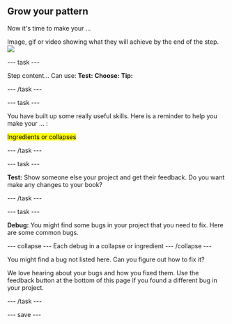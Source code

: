 ## Grow your pattern

Now it's time to make your ...

Image, gif or video showing what they will achieve by the end of the step. ![](images/image.png)


--- task ---

Step content... 
Can use:
**Test:**
**Choose:**
**Tip:**

--- /task ---

--- task ---

You have built up some really useful skills. Here is a reminder to help you make your ... : 

<mark> Ingredients or collapses </mark>

--- /task ---

--- task ---

**Test:** Show someone else your project and get their feedback. Do you want make any changes to your book? 

--- /task ---

--- task ---

**Debug:** You might find some bugs in your project that you need to fix. Here are some common bugs.

--- collapse ---
Each debug in a collapse or ingredient
--- /collapse ---

You might find a bug not listed here. Can you figure out how to fix it?

We love hearing about your bugs and how you fixed them. Use the feedback button at the bottom of this page if you found a different bug in your project.

--- /task ---


--- save ---
